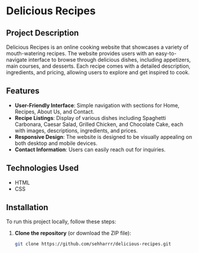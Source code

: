 # Delicious Recipes

## Project Description
Delicious Recipes is an online cooking website that showcases a variety of mouth-watering recipes. The website provides users with an easy-to-navigate interface to browse through delicious dishes, including appetizers, main courses, and desserts. Each recipe comes with a detailed description, ingredients, and pricing, allowing users to explore and get inspired to cook.

## Features
- **User-Friendly Interface**: Simple navigation with sections for Home, Recipes, About Us, and Contact.
- **Recipe Listings**: Display of various dishes including Spaghetti Carbonara, Caesar Salad, Grilled Chicken, and Chocolate Cake, each with images, descriptions, ingredients, and prices.
- **Responsive Design**: The website is designed to be visually appealing on both desktop and mobile devices.
- **Contact Information**: Users can easily reach out for inquiries.

## Technologies Used
- HTML
- CSS

## Installation
To run this project locally, follow these steps:

1. **Clone the repository** (or download the ZIP file):
   ```bash
   git clone https://github.com/sehharrr/delicious-recipes.git
